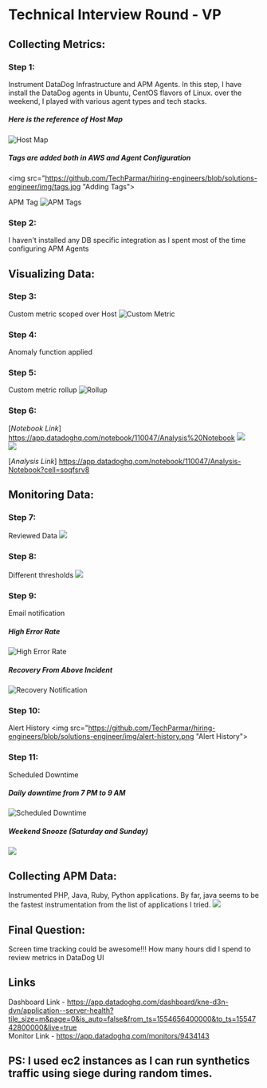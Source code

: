 # Technical Interview Round - VP


## Collecting Metrics:
### Step 1:
Instrument DataDog Infrastructure and APM Agents.
In this step, I have install the DataDog agents in Ubuntu, CentOS flavors of Linux. over the weekend, I played with various agent types and tech stacks.

##### Here is the reference of Host Map
<img src="https://github.com/TechParmar/hiring-engineers/blob/solutions-engineer/img/hostmap.jpg" alt="Host Map">

##### Tags are added both in AWS and Agent Configuration
<img src="https://github.com/TechParmar/hiring-engineers/blob/solutions-engineer/img/tags.jpg "Adding Tags">

APM Tag
<img src="https://github.com/TechParmar/hiring-engineers/blob/solutions-engineer/img/apm-tag.jpg" alt= "APM Tags">

### Step 2:
I haven't installed any DB specific integration as I spent most of the time configuring APM Agents

## Visualizing Data:

### Step 3:
Custom metric scoped over Host
<img src="https://github.com/TechParmar/hiring-engineers/blob/solutions-engineer/img/15min-story.jpg" alt= "Custom Metric">

### Step 4:
Anomaly function applied


### Step 5:
Custom metric rollup
<img src="https://github.com/TechParmar/hiring-engineers/blob/solutions-engineer/img/5min-story.jpg" alt= "Rollup">

### Step 6:
[*Notebook Link*]
https://app.datadoghq.com/notebook/110047/Analysis%20Notebook
<img src="https://github.com/TechParmar/hiring-engineers/blob/solutions-engineer/img/custom-metric.jpg">
<br />
<img src="https://github.com/TechParmar/hiring-engineers/blob/solutions-engineer/img/custom-metric1.jpg">

[*Analysis Link*]
https://app.datadoghq.com/notebook/110047/Analysis-Notebook?cell=soqfsrv8

## Monitoring Data:

### Step 7:
Reviewed Data
<img src="https://github.com/TechParmar/hiring-engineers/blob/solutions-engineer/img/app-metric.jpg">

### Step 8:
Different thresholds
<img src="https://github.com/TechParmar/hiring-engineers/blob/solutions-engineer/img/anomaly.png">

### Step 9:
Email notification

##### High Error Rate
<img src="https://github.com/TechParmar/hiring-engineers/blob/solutions-engineer/img/high-error-rate-email.jpg" alt= "High Error Rate">

##### Recovery From Above Incident
<img src="https://github.com/TechParmar/hiring-engineers/blob/solutions-engineer/img/recovery-email.jpg" alt= "Recovery Notification">


### Step 10:
Alert History
<img src="https://github.com/TechParmar/hiring-engineers/blob/solutions-engineer/img/alert-history.png "Alert History">

### Step 11:
Scheduled Downtime

##### Daily downtime from 7 PM to 9 AM
<img src="https://github.com/TechParmar/hiring-engineers/blob/solutions-engineer/img/snooze-weekday.jpg" alt= "Scheduled Downtime">

##### Weekend Snooze (Saturday and Sunday)
<img src="https://github.com/TechParmar/hiring-engineers/blob/solutions-engineer/img/snooze-weekend.jpg">

## Collecting APM Data:
Instrumented PHP, Java, Ruby, Python applications. By far, java seems to be the fastest instrumentation from the list of applications I tried.
<img src="https://github.com/TechParmar/hiring-engineers/blob/solutions-engineer/img/apm-instrumentation.jpg">

## Final Question:
Screen time tracking could be awesome!!! How many hours did I spend to review metrics in DataDog UI

## Links
Dashboard Link - https://app.datadoghq.com/dashboard/kne-d3n-dvn/application--server-health?tile_size=m&page=0&is_auto=false&from_ts=1554656400000&to_ts=1554742800000&live=true
<br />
Monitor Link - https://app.datadoghq.com/monitors/9434143

## PS: I used ec2 instances as I can run synthetics traffic using siege during random times.

